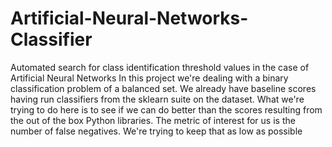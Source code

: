 # Artificial-Neural-Networks-Classifier

Automated search for class identification threshold values in the case of Artificial Neural Networks
In this project we're dealing with a binary classification problem of a balanced set. We already have baseline scores having run classifiers from the sklearn suite on the dataset. What we're trying to do here is to see if we can do better than the scores resulting from the out of the box Python libraries.
The metric of interest for us is the number of false negatives. We're trying to keep that as low as possible

